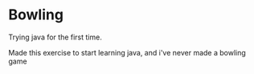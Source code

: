 # Bowling
Trying java for the first time.

Made this exercise to start learning java, and i've never made a bowling game
